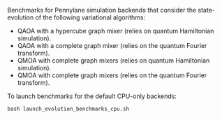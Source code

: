 Benchmarks for Pennylane simulation backends that consider the state-evolution of the following variational algorithms:

* QAOA with a hypercube graph mixer (relies on quantum Hamiltonian simulation).
* QAOA with a complete graph mixer (relies on the quantum Fourier transform).
* QMOA with complete graph mixers (relies on quantum Hamiltonian simulation).
* QMOA with complete graph mixers (relies on the quantum Fourier transform).

To launch benchmarks for the default CPU-only backends:

    bash launch_evolution_benchmarks_cpu.sh
